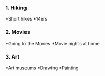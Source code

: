 ### 1. Hiking
   *Short hikes
   *14ers
### 2. Movies
   *Going to the Movies
   *Movie nights at home
### 3. Art
   *Art museums
   *Drawing
   *Painting
